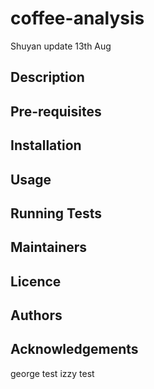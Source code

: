 # coffee-analysis
Shuyan update 13th Aug
## Description

## Pre-requisites

## Installation

## Usage

## Running Tests

## Maintainers

## Licence

## Authors

## Acknowledgements

george test
izzy test